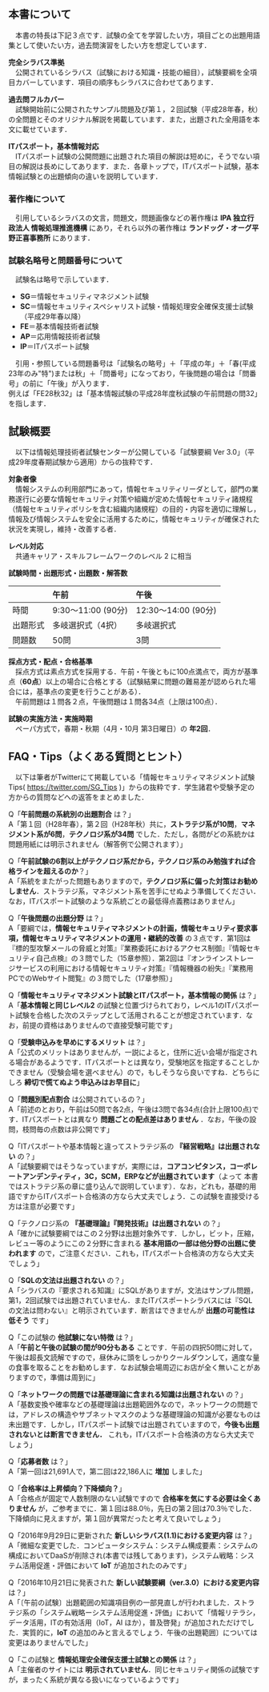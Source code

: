 ## 本書について

　本書の特長は下記３点です．試験の全てを学習したい方，項目ごとの出題用語集として使いたい方，過去問演習をしたい方を想定しています．

**完全シラバス準拠**  
　公開されているシラバス（試験における知識・技能の細目），試験要綱を全項目カバーしています．項目の順序もシラバスに合わせてあります．

**過去問フルカバー**  
　試験開始前に公開されたサンプル問題及び第１，２回試験（平成28年春，秋）の全問題とそのオリジナル解説を掲載しています．また，出題された全用語を本文に載せています．

**ITパスポート，基本情報対応**  
　ITパスポート試験の公開問題に出題された項目の解説は短めに，そうでない項目の解説は長めにしてあります．また．各章トップで，ITパスポート試験，基本情報試験との出題傾向の違いを説明しています．

### 著作権について

　引用しているシラバスの文言，問題文，問題画像などの著作権は **IPA 独立行政法人 情報処理推進機構** にあり，それら以外の著作権は **ランドッグ・オーグ平野正喜事務所** にあります．

### 試験名略号と問題番号について

　試験名は略号で示しています．

- **SG**＝情報セキュリティマネジメント試験
- **SC**＝情報セキュリティスペシャリスト試験・情報処理安全確保支援士試験（平成29年春以降）
- **FE**＝基本情報技術者試験
- **AP**＝応用情報技術者試験
- **IP**＝ITパスポート試験

　引用・参照している問題番号は「試験名の略号」＋「平成の年」＋「春(平成23年のみ"特")または秋」＋「問番号」になっており，午後問題の場合は「問番号」の前に「午後」が入ります．  
例えば「FE28秋32」は「基本情報試験の平成28年度秋試験の午前問題の問32」を指します．

## 試験概要

　以下は情報処理技術者試験センターが公開している「試験要綱 Ver 3.0」（平成29年度春期試験から適用）からの抜粋です．

**対象者像**  
　情報システムの利用部門にあって，情報セキュリティリーダとして，部門の業務遂行に必要な情報セキュリティ対策や組織が定めた情報セキュリティ諸規程（情報セキュリティポリシを含む組織内諸規程）の目的・内容を適切に理解し，情報及び情報システムを安全に活用するために，情報セキュリティが確保された状況を実現し，維持・改善する者．

**レベル対応**   
　共通キャリア・スキルフレームワークのレベル 2 に相当

**試験時間・出題形式・出題数・解答数**  

| | 午前 | 午後 |
|:---|:----|:----|
| 時間 | 9:30～11:00 (90分) | 12:30～14:00 (90分) |
| 出題形式 | 多岐選択式（4択）| 多岐選択式 |
| 問題数 | 50問 | 3問 |

**採点方式・配点・合格基準**  
　採点方式は素点方式を採用する．午前・午後ともに100点満点で，両方が基準点（**60点**）以上の場合に合格とする（試験結果に問題の難易差が認められた場合には，基準点の変更を行うことがある）．  
　午前問題は１問各２点，午後問題は１問各34点（上限は100点）．

**試験の実施方法・実施時期**  
　ペーパ方式で，春期・秋期（4月・10月 第3日曜日）の **年2回**．

## FAQ・Tips（よくある質問とヒント）

　以下は筆者がTwitterにて掲載している「情報セキュリティマネジメント試験Tips( https://twitter.com/SG_Tips )」からの抜粋です．学生諸君や受験予定の方からの質問などへの返答をまとめました．

Q「**午前問題の系統別の出題割合** は？」  
A「第１回（H28年春），第２回（H28年秋）共に，**ストラテジ系が10問**，**マネジメント系が6問**，**テクノロジ系が34問** でした．ただし，各問がどの系統かは問題用紙には明示されません（解答例で公開されます）」

Q「**午前試験の6割以上がテクノロジ系だから，テクノロジ系のみ勉強すれば合格ラインを超えるのか**？」  
A「系統をまたがった問題もありますので，**テクノロジ系に偏った対策はお勧めしません**．ストラテジ系，マネジメント系を苦手にせぬよう準備してください．なお，ITパスポート試験のような系統ごとの最低得点義務はありません」

Q「**午後問題の出題分野** は？」  
A「要綱では，**情報セキュリティマネジメントの計画，情報セキュリティ要求事項，情報セキュリティマネジメントの運用・継続的改善** の３点です．第1回は『標的型攻撃メールの脅威と対策』『業務委託におけるアクセス制御』『情報セキュリティ自己点検』の３問でした（15章参照）．第2回は『オンラインストレージサービスの利用における情報セキュリティ対策』『情報機器の紛失』『業務用PCでのWebサイト閲覧』の３問でした（17章参照）」

Q「**情報セキュリティマネジメント試験とITパスポート，基本情報の関係** は？」  
A「**基本情報と同じレベル2** の試験と位置づけられており，レベル1のITパスポート試験を合格した次のステップとして活用されることが想定されています．なお，前提の資格はありませんので直接受験可能です」

Q「**受験申込みを早めにするメリット** は？」  
A「公式のメリットはありませんが，一説によると，住所に近い会場が指定される場合があるようです．ITパスポートとは異なり，受験地区を指定することしかできません（受験会場を選べません）ので，もしそうなら良いですね．どちらにしろ **締切で慌てぬよう申込みはお早目に**」

Q「**問題別配点割合** は公開されているの？」  
A「前述のとおり，午前は50問で各2点，午後は3問で各34点(合計上限100点)です．ITパスポートとは異なり **問題ごとの配点差はありません** ．なお，午後の設問，枝問毎の点数は非公開です」

Q「ITパスポートや基本情報と違ってストラテジ系の **『経営戦略』は出題されない** の？」  
A「試験要綱ではそうなっていますが，実際には，**コアコンピタンス，コーポレートアンデンティティ，3C，SCM，ERPなどが出題されています**（よって
本書ではストラテジ系の章に盛り込んで説明しています）．なお，どれも，基礎的用語ですからITパスポート合格済の方なら大丈夫でしょう．この試験を直接受ける方は注意が必要です」

Q「テクノロジ系の **『基礎理論』『開発技術』は出題されない** の？」  
A「確かに試験要綱ではこの２分野は出題対象外です．しかし，ビット，圧縮，レビュー等のようにこの２分野に含まれる **基本用語の一部は他分野の出題に使われます** ので，ご注意ください．これも，ITパスポート合格済の方なら大丈夫でしょう」

Q「**SQLの文法は出題されない** の？」  
A「シラバスの『要求される知識』にSQLがありますが，文法はサンプル問題，第1，2回試験では出題されていません．またITパスポートシラバスには『SQL の文法は問わない』と明示されています．断言はできませんが **出題の可能性は低そう** です」

Q「この試験の **他試験にない特徴** は？」  
A「**午前と午後の試験の間が90分もある** ことです．午前の四択50問に対して，午後は超長文読解ですので，昼休みに頭をしっかりクールダウンして，適度な量の食事を取ることをお勧めします．なお試験会場周辺にお店が全く無いことがありますので，準備は周到に」

Q「**ネットワークの問題では基礎理論に含まれる知識は出題されない** の？」  
A「基数変換や確率などの基礎理論は出題範囲外なので，ネットワークの問題では，アドレスの構造やサブネットマスクのような基礎理論の知識が必要なものは未出題です．しかし，ITパスポート試験では出題されていますので，**今後も出題されないとは断言できません．** これも，ITパスポート合格済の方なら大丈夫でしょう」

Q「**応募者数** は？」  
A「第一回は21,691人で，第二回は22,186人に **増加** しました」

Q「**合格率は上昇傾向？下降傾向？**」  
A「合格点が固定で人数制限のない試験ですので **合格率を気にする必要は全くありません** が，ご参考までに．第１回は88.0％，先日の第２回は70.3％でした．下降傾向に見えますが，第１回が異常だったと考えて良いでしょう」

Q「2016年9月29日に更新された **新しいシラバス(1.1)における変更内容** は？」  
A「微細な変更でした．コンピュータシステム：システム構成要素：システムの構成においてDaaSが削除され(本書では残してあります)，システム戦略：システム活用促進・評価において **IoT** が追加されたのみです」

Q「2016年10月21日に発表された **新しい試験要綱（ver.3.0）における変更内容** は？」  
A「〔午前の試験〕出題範囲の知識項目例の一部見直しが行われました．ストラテジ系の「システム戦略ーシステム活用促進・評価」において「情報リテラシ，データ活用，ITの有効活用（IoT，AI ほか），普及啓発」が追加されただけでした．実質的に，**IoT** の追加のみと言えるでしょう．午後の出題範囲〕については変更はありませんでした」

Q「この試験と **情報処理安全確保支援士試験との関係** は？」  
A「主催者のサイトには **明示されていません**．同じセキュリティ関係の試験ですが，まったく系統が異なる扱いになっているようです」
